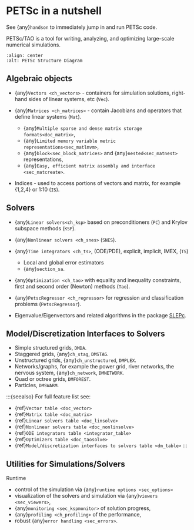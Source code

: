 # PETSc in a nutshell

See {any}`handson` to immediately jump in and run PETSc code.

PETSc/TAO is a tool for writing, analyzing, and optimizing large-scale numerical simulations.

```{image} /images/manual/library_structure.svg
:align: center
:alt: PETSc Structure Diagram
```

## Algebraic objects

- {any}`Vectors <ch_vectors>` - containers for simulation solutions, right-hand sides of linear systems, etc (`Vec`).

- {any}`Matrices <ch_matrices>` - contain Jacobians and operators that define linear systems (`Mat`).

  - {any}`Multiple sparse and dense matrix storage formats<doc_matrix>`,
  - {any}`Limited memory variable metric representations<sec_matlmvm>`,
  - {any}`block<sec_block_matrices>` and {any}`nested<sec_matnest>` representations,
  - {any}`Easy, efficient matrix assembly and interface <sec_matcreate>`.

- Indices - used to access portions of vectors and matrix, for example {1,2,4} or 1:10 (`IS`).

## Solvers

- {any}`Linear solvers<ch_ksp>` based on preconditioners (`PC`) and Krylov subspace methods (`KSP`).

- {any}`Nonlinear solvers <ch_snes>` (`SNES`).

- {any}`Time integrators <ch_ts>`, (ODE/PDE), explicit, implicit, IMEX, (`TS`)

  - Local and global error estimators
  - {any}`section_sa`.

- {any}`Optimization <ch_tao>` with equality and inequality constraints, first and second order (Newton) methods (`Tao`).

- {any}`PetscRegressor <ch_regressor>` for regression and classification problems (`PetscRegressor`).

- Eigenvalue/Eigenvectors and related algorithms in the package [SLEPc](https://slepc.upv.es).

## Model/Discretization Interfaces to Solvers

- Simple structured grids, `DMDA`.
- Staggered grids, {any}`ch_stag`, `DMSTAG`.
- Unstructured grids, {any}`ch_unstructured`, `DMPLEX`.
- Networks/graphs, for example the power grid, river networks, the nervous system, {any}`ch_network`, `DMNETWORK`.
- Quad or octree grids, `DMFOREST`.
- Particles, `DMSWARM`.

:::{seealso}
For full feature list see:

- {ref}`Vector table <doc_vector>`
- {ref}`Matrix table <doc_matrix>`
- {ref}`Linear solvers table <doc_linsolve>`
- {ref}`Nonlinear solvers table <doc_nonlinsolve>`
- {ref}`ODE integrators table <integrator_table>`
- {ref}`Optimizers table <doc_taosolve>`
- {ref}`Model/discretization interfaces to solvers table <dm_table>`
:::

## Utilities for Simulations/Solvers

Runtime

- control of the simulation via {any}`runtime options <sec_options>`
- visualization of the solvers and simulation via {any}`viewers <sec_viewers>`,
- {any}`monitoring <sec_kspmonitor>` of solution progress,
- {any}`profiling <ch_profiling>` of the performance,
- robust {any}`error handling <sec_errors>`.
